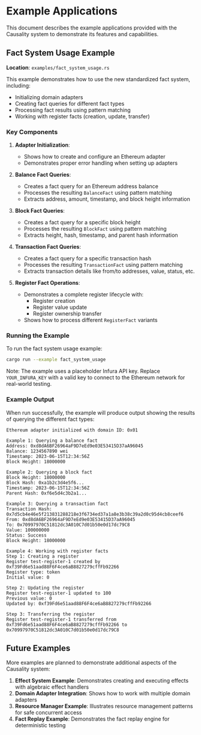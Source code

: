 # Example Applications

This document describes the example applications provided with the Causality system to demonstrate its features and capabilities.

## Fact System Usage Example

**Location**: `examples/fact_system_usage.rs`

This example demonstrates how to use the new standardized fact system, including:

- Initializing domain adapters
- Creating fact queries for different fact types
- Processing fact results using pattern matching
- Working with register facts (creation, update, transfer)

### Key Components

1. **Adapter Initialization**:
   - Shows how to create and configure an Ethereum adapter
   - Demonstrates proper error handling when setting up adapters

2. **Balance Fact Queries**:
   - Creates a fact query for an Ethereum address balance
   - Processes the resulting `BalanceFact` using pattern matching
   - Extracts address, amount, timestamp, and block height information

3. **Block Fact Queries**:
   - Creates a fact query for a specific block height
   - Processes the resulting `BlockFact` using pattern matching
   - Extracts height, hash, timestamp, and parent hash information

4. **Transaction Fact Queries**:
   - Creates a fact query for a specific transaction hash
   - Processes the resulting `TransactionFact` using pattern matching
   - Extracts transaction details like from/to addresses, value, status, etc.

5. **Register Fact Operations**:
   - Demonstrates a complete register lifecycle with:
     - Register creation
     - Register value update
     - Register ownership transfer
   - Shows how to process different `RegisterFact` variants

### Running the Example

To run the fact system usage example:

```bash
cargo run --example fact_system_usage
```

Note: The example uses a placeholder Infura API key. Replace `YOUR_INFURA_KEY` with a valid key to connect to the Ethereum network for real-world testing.

### Example Output

When run successfully, the example will produce output showing the results of querying the different fact types:

```
Ethereum adapter initialized with domain ID: 0x01

Example 1: Querying a balance fact
Address: 0xd8dA6BF26964aF9D7eEd9e03E53415D37aA96045
Balance: 1234567890 wei
Timestamp: 2023-06-15T12:34:56Z
Block Height: 18000000

Example 2: Querying a block fact
Block Height: 18000000
Block Hash: 0xa1b2c3d4e5f6...
Timestamp: 2023-06-15T12:34:56Z
Parent Hash: 0xf6e5d4c3b2a1...

Example 3: Querying a transaction fact
Transaction Hash: 0x7d5cb4e46e5f213831288218e3f6734ed37a1a8e3b38c39a2d0c95d4cb8ceef6
From: 0xd8dA6BF26964aF9D7eEd9e03E53415D37aA96045
To: 0x70997970C51812dc3A010C7d01b50e0d17dc79C8
Value: 100000000
Status: Success
Block Height: 18000000

Example 4: Working with register facts
Step 1: Creating a register
Register test-register-1 created by 0xf39Fd6e51aad88F6F4ce6aB8827279cffFb92266
Register type: token
Initial value: 0

Step 2: Updating the register
Register test-register-1 updated to 100
Previous value: 0
Updated by: 0xf39Fd6e51aad88F6F4ce6aB8827279cffFb92266

Step 3: Transferring the register
Register test-register-1 transferred from 0xf39Fd6e51aad88F6F4ce6aB8827279cffFb92266 to 0x70997970C51812dc3A010C7d01b50e0d17dc79C8
```

## Future Examples

More examples are planned to demonstrate additional aspects of the Causality system:

1. **Effect System Example**: Demonstrates creating and executing effects with algebraic effect handlers
2. **Domain Adapter Integration**: Shows how to work with multiple domain adapters
3. **Resource Manager Example**: Illustrates resource management patterns for safe concurrent access
4. **Fact Replay Example**: Demonstrates the fact replay engine for deterministic testing 